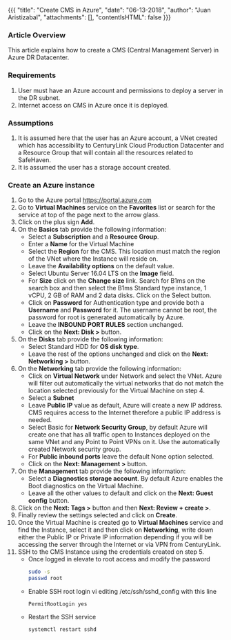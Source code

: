 {{{
  "title": "Create CMS in Azure",
  "date": "06-13-2018",
  "author": "Juan Aristizabal",
  "attachments": [],
  "contentIsHTML": false
}}}

### Article Overview
This article explains how to create a CMS (Central Management Server) in Azure DR Datacenter.

### Requirements
1. User must have an Azure account and permissions to deploy a server in the DR subnet.
2. Internet access on CMS in Azure once it is deployed.

### Assumptions
1. It is assumed here that the user has an Azure account, a VNet created which has accessibility to CenturyLink Cloud Production Datacenter and a Resource Group that will contain all the resources related to SafeHaven.
2. It is assumed the user has a storage account created.

### Create an Azure instance
1. Go to the Azure portal https://portal.azure.com 
2. Go to **Virtual Machines** service on the **Favorites** list or search for the service at top of the page next to the arrow glass.
3. Click on  the plus sign **Add**.
4. On the **Basics** tab provide the following information: 
    * Select a **Subscription** and a **Resource Group**. 
    * Enter a  **Name** for the Virtual Machine 
    * Select the **Region** for the CMS. This location must match the region of the VNet where the Instance will reside on. 
    * Leave the **Availability options** on the default value.
    * Select Ubuntu Server 16.04 LTS on the **Image** field.
    * For **Size** click on the **Change size** link. Search for B1ms on the search box and then select the B1ms Standard type instance, 1 vCPU, 2 GB of RAM and 2 data disks. Click on the Select button. 
    * Click on **Password** for Authentication type and provide both a **Username** and **Password** for it.  The username cannot be root, the password for root is generated automatically by Azure.
    * Leave the **INBOUND PORT RULES** section unchanged.     
    * Click on the **Next: Disk >** button.
5. On the **Disks** tab provide the following information:
   * Select Standard HDD for **OS disk type**.
   * Leave the rest of the options unchanged and click on the **Next: Networking >** button.
6. On the **Networking** tab provide the following information:
   * Click on **Virtual Network** under Network and select the VNet. Azure will filter out automatically the virtual networks that do not match the location selected previously for the Virtual Machine on step 4.
   * Select a **Subnet** 
   * Leave **Public IP** value as default, Azure will create a new IP address. CMS requires access to the Internet therefore a public IP address is needed.
   * Select Basic for **Network Security Group**, by default Azure will create one that has all traffic open to Instances deployed on the same VNet and any Point to Point VPNs on it. Use the automatically created Network security group.
   * For **Public inbound ports** leave the default None option selected.
   * Click on the **Next: Management >** button.
7. On the **Management** tab provide the following information:
   * Select a **Diagnostics storage account**. By default Azure enables the Boot diagnostics on the Virtual Machine.
   * Leave all the other values to default and click on the **Next: Guest config** button.
8. Click on the **Next: Tags >** button and then **Next: Review + create >**.
9. Finally review the settings selected and click on **Create**.
10. Once the Virtual Machine is created go to **Virtual Machines** service and find the Instance, select it and then click on **Networking**, write down either the Public IP or Private IP information depending if you will be accessing the server through the Internet or via VPN from CenturyLink.
11. SSH to the CMS Instance using the credentials created on step 5.
    * Once logged in elevate to root access and modify the password
        ```bash
        sudo -s
        passwd root
        ```
    * Enable SSH root login vi editing /etc/ssh/sshd_config with this line
        ```
        PermitRootLogin yes
        ```
    * Restart the SSH service
        ```
        systemctl restart sshd
        ```


